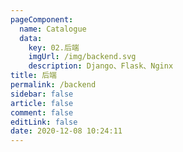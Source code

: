 ```yaml
---
pageComponent: 
  name: Catalogue
  data: 
    key: 02.后端
    imgUrl: /img/backend.svg
    description: Django、Flask、Nginx
title: 后端
permalink: /backend
sidebar: false
article: false
comment: false
editLink: false
date: 2020-12-08 10:24:11
---
```

